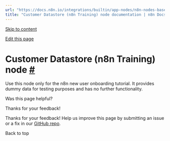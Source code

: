 ```yaml
---
url: "https://docs.n8n.io/integrations/builtin/app-nodes/n8n-nodes-base.n8ntrainingcustomerdatastore/"
title: "Customer Datastore (n8n Training) node documentation | n8n Docs "
---
```


[Skip to content](https://docs.n8n.io/integrations/builtin/app-nodes/n8n-nodes-base.n8ntrainingcustomerdatastore/#customer-datastore-n8n-training-node)

[Edit this page](https://github.com/n8n-io/n8n-docs/edit/main/docs/integrations/builtin/app-nodes/n8n-nodes-base.n8ntrainingcustomerdatastore.md "Edit this page")

# Customer Datastore (n8n Training) node [\#](https://docs.n8n.io/integrations/builtin/app-nodes/n8n-nodes-base.n8ntrainingcustomerdatastore/\#customer-datastore-n8n-training-node "Permanent link")

Use this node only for the n8n new user onboarding tutorial. It provides dummy data for testing purposes and has no further functionality.

Was this page helpful?






Thanks for your feedback!






Thanks for your feedback! Help us improve this page by submitting an issue or a fix in our [GitHub repo](https://github.com/n8n-io/n8n-docs).


Back to top